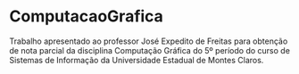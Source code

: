 ComputacaoGrafica
=================

Trabalho apresentado ao professor José Expedito de Freitas para obtenção de nota parcial da disciplina
Computação Gráfica do 5º período do curso de Sistemas de Informação da Universidade Estadual de Montes Claros.
